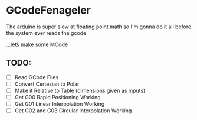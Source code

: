# GCodeFenageler
The arduino is super slow at floating point math so I'm gonna do it all
before the system ever reads the gcode

...lets make some MCode

## TODO:
- [ ] Read GCode Files
- [ ] Convert Certesian to Polar
- [ ] Make it Relative to Table (dimensions given as inputs)
- [ ] Get G00 Rapid Positioning Working
- [ ] Get G01 Linear Interpolation Working
- [ ] Get G02 and G03 Circular Interpolation Working
